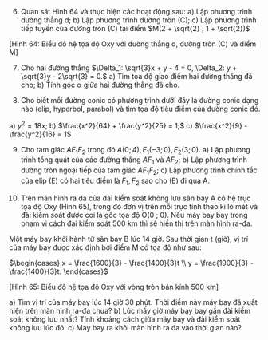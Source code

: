 6. Quan sát Hình 64 và thực hiện các hoạt động sau:
a) Lập phương trình đường thẳng d;
b) Lập phương trình đường tròn (C);
c) Lập phương trình tiếp tuyến của đường tròn (C) tại điểm $M(2 + \sqrt{2} ; 1 + \sqrt{2})$

[Hình 64: Biểu đồ hệ tọa độ Oxy với đường thẳng d, đường tròn (C) và điểm M]

7. Cho hai đường thẳng
$\Delta_1: \sqrt{3}x + y - 4 = 0, \Delta_2: y + \sqrt{3}y - 2\sqrt{3} = 0.$
a) Tìm tọa độ giao điểm hai đường thẳng đã cho;
b) Tính góc α giữa hai đường thẳng đã cho.

8. Cho biết mỗi đường conic có phương trình dưới đây là đường conic dạng nào (elip, hyperbol, parabol) và tìm tọa độ tiêu điểm của đường conic đó.

a) $y^2 = 18x;$    b) $\frac{x^2}{64} + \frac{y^2}{25} = 1;$    c) $\frac{x^2}{9} - \frac{y^2}{16} = 1$

9. Cho tam giác $AF_1F_2$ trong đó $A(0 ; 4), F_1(- 3 ; 0), F_2(3 ; 0)$.
a) Lập phương trình tổng quát của các đường thẳng $AF_1$ và $AF_2$;
b) Lập phương trình đường tròn ngoại tiếp của tam giác $AF_1F_2$;
c) Lập phương trình chính tắc của elip (E) có hai tiêu điểm là $F_1, F_2$ sao cho (E) đi qua A.

10. Trên màn hình ra đa của đài kiểm soát không lưu sân bay A có hệ trục tọa độ Oxy (Hình 65), trong đó đơn vị trên mỗi trục tính theo ki lô mét và đài kiểm soát được coi là gốc tọa độ O(0 ; 0). Nếu máy bay bay trong phạm vi cách đài kiểm soát 500 km thì sẽ hiển thị trên màn hình ra-đa.

Một máy bay khởi hành từ sân bay B lúc 14 giờ. Sau thời gian t (giờ), vị trí của máy bay được xác định bởi điểm M có tọa độ như sau:

$\begin{cases}
x = \frac{1600}{3} - \frac{1400}{3}t \\
y = \frac{1900}{3} - \frac{1400}{3}t.
\end{cases}$

[Hình 65: Biểu đồ hệ tọa độ Oxy với vòng tròn bán kính 500 km]

a) Tìm vị trí của máy bay lúc 14 giờ 30 phút. Thời điểm này máy bay đã xuất hiện trên màn hình ra-đa chưa?
b) Lúc mấy giờ máy bay bay gần đài kiểm soát không lưu nhất? Tính khoảng cách giữa máy bay và đài kiểm soát không lưu lúc đó.
c) Máy bay ra khỏi màn hình ra đa vào thời gian nào?